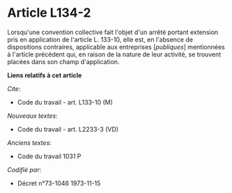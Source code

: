 # Article L134-2

Lorsqu'une convention collective fait l'objet d'un arrêté portant extension pris en application de l'article L. 133-10, elle
est, en l'absence de dispositions contraires, applicable aux entreprises [*publiques*] mentionnées à l'article précédent qui,
en raison de la nature de leur activité, se trouvent placées dans son champ d'application.

**Liens relatifs à cet article**

_Cite_:

  - Code du travail - art. L133-10 (M)

_Nouveaux textes_:

  - Code du travail - art. L2233-3 (VD)

_Anciens textes_:

  - Code du travail 1031 P

_Codifié par_:

  - Décret n°73-1046 1973-11-15
